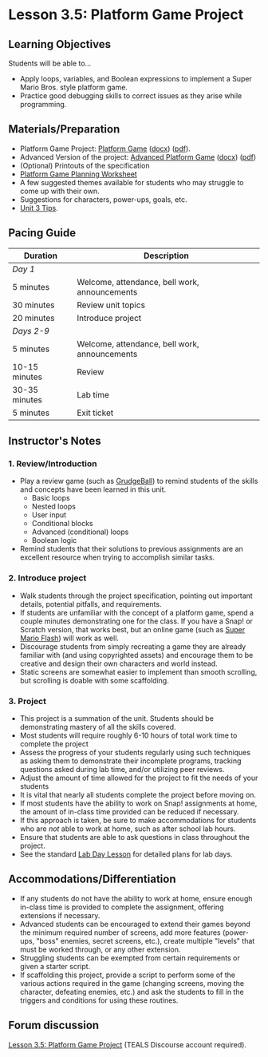 # Lesson 3.5: Platform Game Project

## Learning Objectives

Students will be able to...

* Apply loops, variables, and Boolean expressions to implement a Super Mario Bros. style platform game.
* Practice good debugging skills to correct issues as they arise while programming.

## Materials/Preparation

* Platform Game Project: [Platform Game](project_3_platform_game_easy.md) ([docx](https://github.com/TEALSK12/introduction-to-computer-science/raw/master/Projects/Projects%20Word/Project%203%20Platform%20Game%20Easy.docx)) ([pdf](https://github.com/TEALSK12/introduction-to-computer-science/raw/master/Projects/Projects%20PDF/Project%203%20Platform%20Game%20Easy.pdf)).
* Advanced Version of the project: [Advanced Platform Game](project_3.md) ([docx](https://github.com/TEALSK12/introduction-to-computer-science/raw/master/Projects/Projects%20Word/Project%203%20Platform%20Game.docx)) ([pdf](https://github.com/TEALSK12/introduction-to-computer-science/raw/master/Projects/Projects%20PDF/Project%203%20Platform%20Game.pdf))
* (Optional) Printouts of the specification
* [Platform Game Planning Worksheet](https://github.com/TEALSK12/introduction-to-computer-science/raw/master/Projects/Projects%20Word/Platform_Game_Planning_Worksheet.docx)
* A few suggested themes available for students who may struggle to come up with their own.
* Suggestions for characters, power-ups, goals, etc.
* [Unit 3 Tips](unit_3_tips.md).

## Pacing Guide

| Duration      | Description                                   |
| ------------ | -------------------------------------------- |
| _Day 1_       |                                               |
| 5 minutes     | Welcome, attendance, bell work, announcements |
| 30 minutes    | Review unit topics                            |
| 20 minutes    | Introduce project                             |
| _Days 2-9_    |                                               |
| 5 minutes     | Welcome, attendance, bell work, announcements |
| 10-15 minutes | Review                                        |
| 30-35 minutes | Lab time                                      |
| 5 minutes     | Exit ticket                                   |

## Instructor's Notes

### 1.  Review/Introduction

* Play a review game (such as [GrudgeBall](http://toengagethemall.blogspot.com/2013/02/grudgeball-review-game-where-kids-attack.html)) to remind students of the skills and concepts have been learned in this unit.
  * Basic loops
  * Nested loops
  * User input
  * Conditional blocks
  * Advanced (conditional) loops
  * Boolean logic
* Remind students that their solutions to previous assignments are an excellent resource when trying to accomplish similar tasks.

### 2. Introduce project

* Walk students through the project specification, pointing out important details, potential pitfalls, and requirements.
* If students are unfamiliar with the concept of a platform game, spend a couple minutes demonstrating one for the class.  If you have a Snap! or Scratch version, that works best, but an online game (such as [Super Mario Flash](http://www.pouetpu-games.com/index.php?section=2&game_id=1&w=640&h=480)) will work as well.
* Discourage students from simply recreating a game they are already familiar with (and using copyrighted assets) and encourage them to be creative and design their own characters and world instead.
* Static screens are somewhat easier to implement than smooth scrolling, but scrolling is doable with some scaffolding.

### 3. Project

* This project is a summation of the unit.  Students should be demonstrating mastery of all the skills covered.
* Most students will require roughly 6-10 hours of total work time to complete the project
* Assess the progress of your students regularly using such techniques as asking them to demonstrate their incomplete programs, tracking questions asked during lab time, and/or utilizing peer reviews.
* Adjust the amount of time allowed for the project to fit the needs of your students
* It is vital that nearly all students complete the project before moving on.
* If most students have the ability to work on Snap! assignments at home, the amount of in-class time provided can be reduced if necessary.
* If this approach is taken, be sure to make accommodations for students who are _not_ able to work at home, such as after school lab hours.
* Ensure that students are able to ask questions in class throughout the project.
* See the standard [Lab Day Lesson](../lab_day_lesson.md) for detailed plans for lab days.

## Accommodations/Differentiation

* If any students do not have the ability to work at home, ensure enough in-class time is provided to complete the assignment, offering extensions if necessary.
* Advanced students can be encouraged to extend their games beyond the minimum required number of screens, add more features (power-ups, "boss" enemies, secret screens, etc.), create multiple "levels" that must be worked through, or any other extension.
* Struggling students can be exempted from certain requirements or given a starter script.
* If scaffolding this project, provide a script to perform some of the various actions required in the game (changing screens, moving the character, defeating enemies, etc.) and ask the students to fill in the triggers and conditions for using these routines.

## Forum discussion

[Lesson 3.5: Platform Game Project](http://forums.tealsk12.org/c/intro-unit-3-variables-and-customization/lesson-3-5-platform-game-project) (TEALS Discourse account required).
